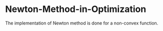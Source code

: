 # Newton-Method-in-Optimization
The implementation of Newton method is done for a non-convex function.
